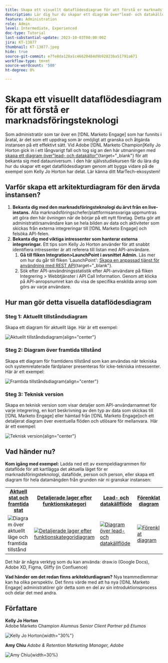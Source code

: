 ```yaml
---
title: Skapa ett visuellt dataflödesdiagram för att förstå er marknadsföringsteknologi
description: Lär dig hur du skapar ett diagram över"lead- och datakällor" för att förstå datauniversum, för att kunna granska och åtgärda instansen på ett effektivt sätt.
feature: Administration
role: Admin
level: Intermediate, Experienced
doc-type: Tutorial
last-substantial-update: 2023-10-03T00:00:00Z
jira: KT-13877
thumbnail: KT-13877.jpeg
hide: true
source-git-commit: e7fe8da128a1c46620484d9b92823ba51791a671
workflow-type: tm+mt
source-wordcount: '580'
ht-degree: 0%

---
```



# Skapa ett visuellt dataflödesdiagram för att förstå er marknadsföringsteknologi

Som administratör som tar över en [!DNL Marketo Engage] som har funnits i åratal, är det som ett uppdrag som är omöjligt att granska och åtgärda instansen på ett effektivt sätt. Vid Adobe [!DNL Marketo Champion]Kelly Jo Horton gick in i ett långvarigt fall och tog sig an den här utmaningen med [skapa ett diagram över&quot;lead- och datakällor&quot;](https://nation.marketo.com/t5/employee-blogs/understand-your-marketing-technology-and-data-create-this/ba-p/296774){target="_blank"} för att bekanta sig med datauniversum. I den här självstudiekursen får du lära dig hur du skapar ett eget dataflödesdiagram genom att bygga vidare på de exempel som Kelly Jo Horton har delat. Lär känna ditt MarTech-ekosystem!

## Varför skapa ett arkitekturdiagram för den ärvda instansen?

1. **Bekanta dig med den marknadsföringsteknologi du ärvt från en live-instans.** Alla marknadsföringschefer/plattformsansvariga uppmuntras att göra den här övningen när de börjar på ett nytt företag. Detta gör att administratörsanvändare kan se hela bilden av data och aktiviteter som skickas från externa integreringar till [!DNL Marketo Engage] och felsöka API-felen.
2. **Bekanta dig med viktiga intressenter som hanterar externa integreringar.** Ett tips som Kelly Jo Horton använder för att snabbt identifiera intressenter är att referera till listan med API-användare.
   1. **Gå till fliken Integration>LaunchPoint i avsnittet Admin.** Läs mer om hur du går till fliken &#39;LaunchPoint&#39;: [Skapa en anpassad tjänst för användning med REST API](https://experienceleague.adobe.com/docs/marketo/using/product-docs/administration/additional-integrations/create-a-custom-service-for-use-with-rest-api.html){target="_blank"}.
   2. Sök efter API-användningsstatistik efter API-användare på fliken Integrering > Webbtjänster i API Call Information. Genom att klicka på API-anropsnumret kan du visa de specifika enskilda anrop som görs av varje användare.

## Hur man gör detta visuella dataflödesdiagram

### Steg 1: Aktuellt tillståndsdiagram

Skapa ett diagram för aktuellt läge. Här är ett exempel:

![Aktuellt tillståndsdiagram](/help/tutorial-inherited-instance/_assets/data-flow-diagram/Current_State_Lead_Data_Sources_KellyJo_Horton.png){align="center"}


### Steg 2: Diagram över framtida tillstånd

Skapa ett diagram för framtidens tillstånd som kan användas när tekniska och systemrelaterade färdplaner presenteras för icke-tekniska intressenter. Här är ett exempel:

![Framtida tillståndsdiagram](/help/tutorial-inherited-instance/_assets/data-flow-diagram/Future-State-Lead-Data-Sources-KellyJo-Horton.png){align="center"}

### Steg 3: Teknisk version

Skapa en teknisk version som visar detaljer som API-användarnamnet för varje integrering, en kort beskrivning av den typ av data som skickas till [!DNL Marketo Engage] eller hämtad från [!DNL Marketo Engage]och ett detaljerat diagram över eventuella flöden och utlösare för mellanvara.  Här är ett exempel:

![Teknisk version](/help/tutorial-inherited-instance/_assets/data-flow-diagram/Lead-Data-Source-Diagram-KellyJo-Horton.png){align="center"}


## Vad händer nu?

**Kom igång med exempel:**
Ladda ned ett av exempeldiagrammen för dataflöde för att kartlägga det aktuella läget för er marknadsföringsteknologi, dataflöde, person och person, eller skapa ett diagram för hela datamängden från grunden när ni granskar instansen:


<table style="table-layout:fixed">
   <tr>  
      <td style="border: 0;">
      <div style="text-align: center;">
          <a href="./_assets/downloads/Current_Future_State_Lead_Data_Sources.zip">
            <strong>Aktuell stat och framtida stat</strong>
         </a>
      </div>
      </td>
      <td style="border: 0;">
      <div style="text-align: center;">
         <a href="./_assets/downloads/Detailed_Layers_by_Functional_Category_Stacked_Technologies.zip">
         <strong>Detaljerade lager efter funktionskategori </strong>   
         </a>
      </div>
      </td>
      <td style="border: 0;">
         <div style="text-align: center;">
         <a href="./_assets/downloads/Lead_Data_Source.zip">
           <strong>Lead- och datakällflöde </strong>  
         </a>
         </div>
       </td> 
       <td style="border: 0;">
         <div style="text-align: center;">
         <a href="./_assets/downloads/Simple_World_Class_Stage_Stack.zip">
          <strong>Förenklat diagram</strong>  
         </a>
         </div>
        </td>  
   </tr>
   <tr>
    <td style="border: 0;">
         <div>
          <img alt="Diagram över aktuellt läge och framtida tillstånd" src="./_assets/Thumbnail_Current-Future State Lead_Data Sources_KellyJo_Horton.png"/>
         </a>
      </div>
      </td>
      <td style="border: 0;">
         <div>
         <a href="./_assets/downloads/Detailed_Layers_by_Functional_Category_Stacked_Technologies.zip">
         <img alt="Detaljerade lager efter funktionskategoridiagram" src="./_assets/Thumbnail_Detailed_Layers_by_Functional_Category_Stacked_Technologies_KellyJo_Horton.png" />
       </a>
         </div>
      </td>
       <td style="border: 0;">
         <div>
            <a href="./_assets/downloads/Lead_Data_Source.zip">
         <img alt="Diagram över lead- och datakällflöde" src="./_assets/Thumbnail_Lead-Data Source Diagram_KellyJo_Horton.png" />
         </a>
         </div>
      </td>
     <td style="border: 0;">
         <div>
            <a href="./_assets/downloads/Simple_World_Class_Stage_Stack.zip">
             <img alt="Förenklat diagram" src="./_assets/Thumbnail_Simple_World_Class_Stage_Stack.png" />
         </a>
         </div>
      </td>
</table>

Det här är några verktyg som du kan använda: draw.io (Google Docs), Adobe XD, Figma, Gliffy (in Confluence)

**Vad händer om det redan finns arkitekturdiagram?** Nya teammedlemmar kan ha olika perspektiv. Det finns värde med att ha nya [!DNL Marketo Engage] administratörer gör detta som en del av sin introduktionsprocess och delar det med andra.

## Författare

**Kelly Jo Horton**\
Adobe Marketo Champion Alumnus
*Senior Client Partner på Etumos*

![Kelly Jo Horton](/help/tutorial-inherited-instance/_assets/authors/Customer_Author_Kelly_Jo_Horton.png){width="30%"}

**Amy Chiu**
*Adobe &amp; Retention Marketing Manager, Adobe*

![Amy Chiu](/help/tutorial-inherited-instance/_assets/authors/Adobe_Author_Amy_Chiu.png){width=30%}
